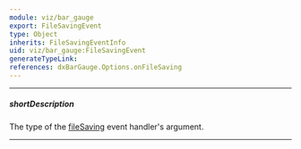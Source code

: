 ```yaml
---
module: viz/bar_gauge
export: FileSavingEvent
type: Object
inherits: FileSavingEventInfo
uid: viz/bar_gauge:FileSavingEvent
generateTypeLink: 
references: dxBarGauge.Options.onFileSaving
---
```

---
##### shortDescription
The type of the [fileSaving]({basewidgetpath}/Events/#fileSaving) event handler's argument.

---
<!-- Description goes here -->